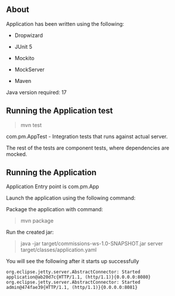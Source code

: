 About
--

Application has been written using the following:
- Dropwizard

- JUnit 5
- Mockito
- MockServer
- Maven

Java version required: 17

Running the Application test
--
> mvn test

com.pm.AppTest - Integration tests that runs against actual server.

The rest of the tests are component tests, where dependencies are mocked.

Running the Application
--
Application Entry point is com.pm.App

Launch the application  using the following command:

Package the application with command:
> mvn package

Run the created jar:
> java -jar target/commissions-ws-1.0-SNAPSHOT.jar server target/classes/application.yaml
 
You will see the following after it starts up successfully
```
org.eclipse.jetty.server.AbstractConnector: Started application@ab20d7c{HTTP/1.1, (http/1.1)}{0.0.0.0:8080}
org.eclipse.jetty.server.AbstractConnector: Started admin@474fae39{HTTP/1.1, (http/1.1)}{0.0.0.0:8081}
```


